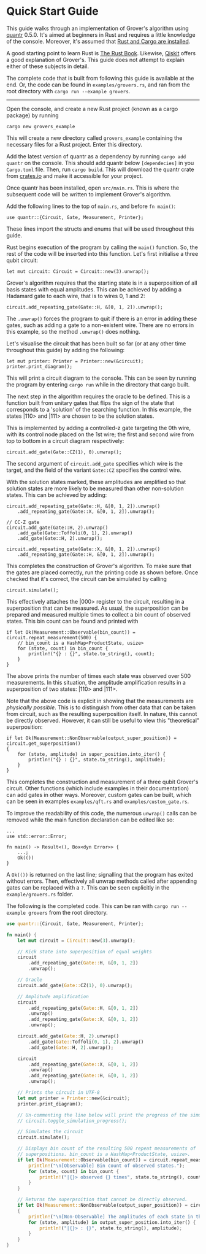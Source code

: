 # Quick Start Guide 

This guide walks through an implementation of Grover's algorithm using
[quantr](https://crates.io/crates/quantr) 0.5.0. It's aimed at beginners in
Rust and requires a little knowledge of the console. Moreover,
it's assumed that [Rust and Cargo are
installed](https://doc.rust-lang.org/stable/book/ch01-00-getting-started.html).

A good starting point to learn Rust is [The Rust
Book](https://doc.rust-lang.org/stable/book/title-page.html). Likewise,
[Qiskit](https://qiskit.org/ecosystem/algorithms/tutorials/06_grover.html)
offers a good explanation of Grover's. This guide does not attempt to
explain either of these subjects in detail.

The complete code that is built from following this guide is available
at the end. Or, the code can be found in `examples/grovers.rs`, and ran
from the root directory with `cargo run --example grovers`.

---

Open the console, and create a new Rust project (known as a cargo
package) by running

``` console
cargo new grovers_example
```

This will create a new directory called `grovers_example` containing
the necessary files for a Rust project. Enter this directory.

Add the latest version of quantr as a dependency by running `cargo add
quantr` on the console. This should add quantr below `[dependecies]` in
you `Cargo.toml` file. Then, run `cargo build`. This will download the
quantr crate from [crates.io](https://crates.io/) and make it
accessible for your project. 

Once quantr has been installed, open `src/main.rs`. This is where the
subsequent code will be written to implement Grover's algorithm.

Add the following lines to the top of `main.rs`, and before `fn main()`:

```rust, ignore
use quantr::{Circuit, Gate, Measurement, Printer};
```

These lines import the structs and enums that will be used throughout 
this guide.

Rust begins execution of the program by calling the `main()` function.
So, the rest of the code will be inserted into this function. Let's
first initialise a three qubit circuit:

```rust,ignore
let mut circuit: Circuit = Circuit::new(3).unwrap();
```

Grover's algorithm requires that the starting state is in a 
superposition of all basis states with equal amplitudes. This can be
achieved by adding a Hadamard gate to each wire, that is to wires 0, 1
and 2:

```rust,ignore
circuit.add_repeating_gate(Gate::H, &[0, 1, 2]).unwrap();
```

The `.unwrap()` forces the program to quit if there is an error in
adding these gates, such as adding a gate to a non-existent wire. There
are no errors in this example, so the method `.unwrap()` does nothing. 

Let's visualise the circuit that has been built so far (or at any other
time throughout this guide) by adding the following:

```rust,ignore
let mut printer: Printer = Printer::new(&circuit);
printer.print_diagram();
```

This will print a circuit diagram to the console. This can be seen by
running the program by entering `cargo run` while in the directory that
cargo built.

The next step in the algorithm requires the oracle to be defined. This
is a function built from unitary gates that flips the sign of the state
that corresponds to a 'solution' of the searching function. In this
example, the states |110> and |111> are chosen to be the solution
states.

This is implemented by adding a controlled-z gate targeting the 0th
wire, with its control node placed on the 1st wire; the first and second
wire from top to bottom in a circuit diagram respectively:

```rust,ignore
circuit.add_gate(Gate::CZ(1), 0).unwrap();
```

The second argument of `circuit.add_gate` specifies which wire is the
target, and the field of the variant `Gate::CZ` specifies the
control wire.

With the solution states marked, these amplitudes are amplified so
that solution states are more likely to be measured than other non-solution
states. This can be achieved by adding:

```rust,ignore
circuit.add_repeating_gate(Gate::H, &[0, 1, 2]).unwrap()
    .add_repeating_gate(Gate::X, &[0, 1, 2]).unwrap();

// CC-Z gate
circuit.add_gate(Gate::H, 2).unwrap()
    .add_gate(Gate::Toffoli(0, 1), 2).unwrap()
    .add_gate(Gate::H, 2).unwrap();

circuit.add_repeating_gate(Gate::X, &[0, 1, 2]).unwrap()
    .add_repeating_gate(Gate::H, &[0, 1, 2]).unwrap();
```

This completes the construction of Grover's algorithm. To make sure that
the gates are placed correctly, run the printing code as shown before.
Once checked that it's correct, the circuit can be simulated by calling

```rust,ignore
circuit.simulate();
```

This effectively attaches the |000> register to the circuit, resulting
in a superposition that can be measured. As usual, the superposition can
be prepared and measured multiple times to collect a bin count of
observed states. This bin count can be found and printed with

```rust,ignore
if let Ok(Measurement::Observable(bin_count)) = circuit.repeat_measurement(500) {
    // bin_count is a HashMap<ProductState, usize>
    for (state, count) in bin_count {
        println!("{} : {}", state.to_string(), count);
    }
}
```

The above prints the number of times each state was observed over 500
measurements. In this situation, the amplitude amplification results in
a superposition of two states: |110> and |111>.
    
Note that the above code is explicit in showing that the measurements
are *physically possible*. This is to distinguish from other data that
can be taken from circuit, such as the resulting superposition itself.
In nature, this cannot be directly observed. However, it can still be
useful to view this "theoretical" superposition:

```rust,ignore
if let Ok(Measurement::NonObservable(output_super_position)) = circuit.get_superposition() 
{
    for (state, amplitude) in super_position.into_iter() {
        println!("{} : {}", state.to_string(), amplitude);
    }
}
```

This completes the construction and measurement of a three qubit
Grover's circuit. Other functions (which include examples in their
documentation) can add gates in other ways. Moreover, custom gates can
be built, which can be seen in examples `examples/qft.rs` and
`examples/custom_gate.rs`.

To improve the readability of this code, the numerous `unwrap()` calls
can be removed while the main function declaration can be edited like
so:

```rust,ignore 
...
use std::error::Error;

fn main() -> Result<(), Box<dyn Error>> {
    ...; 
    Ok(()) 
}
```

A `Ok(())` is returned on the last line; signalling that the program has
exited without errors. Then, effectively all unwrap methods called after
appending gates can be replaced with a `?`. This can be seen explicitly
in the `example/grovers.rs` folder.

The following is the completed code. This can be ran with `cargo run
--example grovers` from the root directory.

```rust
use quantr::{Circuit, Gate, Measurement, Printer};

fn main() {
    let mut circuit = Circuit::new(3).unwrap();

    // Kick state into superposition of equal weights
    circuit
        .add_repeating_gate(Gate::H, &[0, 1, 2])
        .unwrap();

    // Oracle
    circuit.add_gate(Gate::CZ(1), 0).unwrap();

    // Amplitude amplification
    circuit
        .add_repeating_gate(Gate::H, &[0, 1, 2])
        .unwrap()
        .add_repeating_gate(Gate::X, &[0, 1, 2])
        .unwrap();

    circuit.add_gate(Gate::H, 2).unwrap()
        .add_gate(Gate::Toffoli(0, 1), 2).unwrap()
        .add_gate(Gate::H, 2).unwrap();

    circuit
        .add_repeating_gate(Gate::X, &[0, 1, 2])
        .unwrap()
        .add_repeating_gate(Gate::H, &[0, 1, 2])
        .unwrap();

    // Prints the circuit in UTF-8
    let mut printer = Printer::new(&circuit);
    printer.print_diagram();

    // Un-commenting the line below will print the progress of the simulation
    // circuit.toggle_simulation_progress();

    // Simulates the circuit
    circuit.simulate();

    // Displays bin count of the resulting 500 repeat measurements of
    // superpositions. bin_count is a HashMap<ProductState, usize>.
    if let Ok(Measurement::Observable(bin_count)) = circuit.repeat_measurement(500) {
        println!("\n[Observable] Bin count of observed states.");
        for (state, count) in bin_count {
            println!("|{}> observed {} times", state.to_string(), count);
        }
    }

    // Returns the superpsoition that cannot be directly observed.
    if let Ok(Measurement::NonObservable(output_super_position)) = circuit.get_superposition()
    {
        println!("\n[Non-Observable] The amplitudes of each state in the final superposition.");
        for (state, amplitude) in output_super_position.into_iter() {
            println!("|{}> : {}", state.to_string(), amplitude);
        }
    }
}
```
